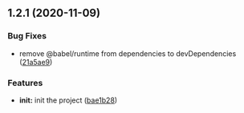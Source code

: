 ## 1.2.1 (2020-11-09)


### Bug Fixes

* remove @babel/runtime from dependencies to devDependencies ([21a5ae9](https://github.com/yangJianWeb/galaxy-validator/commit/21a5ae9558705c8b84035999d50e40d5fbb2cf9d))


### Features

* **init:** init the project ([bae1b28](https://github.com/yangJianWeb/galaxy-validator/commit/bae1b283389fadca6defc48b8e7a67bf1b7dfbcd))



